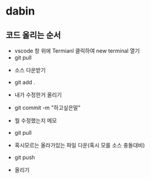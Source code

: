 # dabin

## 코드 올리는 순서

* vscode 창 위에 Termianl 클릭하여 new terminal 열기
* git pull 
 - 소스 다운받기
* git add .
 - 내가 수정한거 올리기
* git commit -m "하고싶은말"
 - 뭘 수정했는지 메모
* git pull
 - 혹시모르는 올라가있는 파일 다운(혹시 모를 소스 충돌대비)
* git push
 - 올리기

